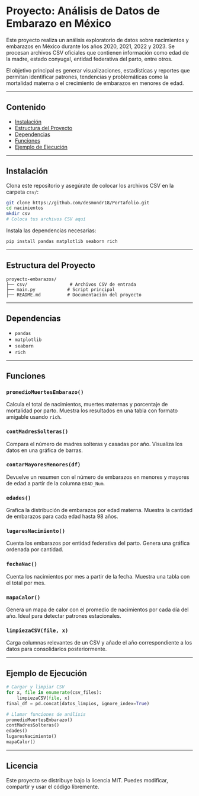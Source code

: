 # Proyecto: Análisis de Datos de Embarazo en México

Este proyecto realiza un análisis exploratorio de datos sobre nacimientos y embarazos en México durante los años 2020, 2021, 2022 y 2023. Se procesan archivos CSV oficiales que contienen información como edad de la madre, estado conyugal, entidad federativa del parto, entre otros.

El objetivo principal es generar visualizaciones, estadísticas y reportes que permitan identificar patrones, tendencias y problemáticas como la mortalidad materna o el crecimiento de embarazos en menores de edad.

---

## Contenido

- [Instalación](#instalación)
- [Estructura del Proyecto](#estructura-del-proyecto)
- [Dependencias](#dependencias)
- [Funciones](#funciones)
- [Ejemplo de Ejecución](#ejemplo-de-ejecución)

---

## Instalación

Clona este repositorio y asegúrate de colocar los archivos CSV en la carpeta `csv/`:

```bash
git clone https://github.com/desmondr18/Portafolio.git
cd nacimientos
mkdir csv
# Coloca tus archivos CSV aquí
```

Instala las dependencias necesarias:

```bash
pip install pandas matplotlib seaborn rich
```

---

## Estructura del Proyecto

```
proyecto-embarazos/
├── csv/                # Archivos CSV de entrada
├── main.py            # Script principal
├── README.md          # Documentación del proyecto
```

---

## Dependencias

- `pandas`
- `matplotlib`
- `seaborn`
- `rich`

---

## Funciones

### `promedioMuertesEmbarazo()`

Calcula el total de nacimientos, muertes maternas y porcentaje de mortalidad por parto. Muestra los resultados en una tabla con formato amigable usando `rich`.

### `contMadresSolteras()`

Compara el número de madres solteras y casadas por año. Visualiza los datos en una gráfica de barras.

### `contarMayoresMenores(df)`

Devuelve un resumen con el número de embarazos en menores y mayores de edad a partir de la columna `EDAD_Num`.

### `edades()`

Grafica la distribución de embarazos por edad materna. Muestra la cantidad de embarazos para cada edad hasta 98 años.

### `lugaresNacimiento()`

Cuenta los embarazos por entidad federativa del parto. Genera una gráfica ordenada por cantidad.

### `fechaNac()`

Cuenta los nacimientos por mes a partir de la fecha. Muestra una tabla con el total por mes.

### `mapaCalor()`

Genera un mapa de calor con el promedio de nacimientos por cada día del año. Ideal para detectar patrones estacionales.

### `limpiezaCSV(file, x)`

Carga columnas relevantes de un CSV y añade el año correspondiente a los datos para consolidarlos posteriormente.

---

## Ejemplo de Ejecución

```python
# Cargar y limpiar CSV
for x, file in enumerate(csv_files):
    limpiezaCSV(file, x)
final_df = pd.concat(datos_limpios, ignore_index=True)

# Llamar funciones de análisis
promedioMuertesEmbarazo()
contMadresSolteras()
edades()
lugaresNacimiento()
mapaCalor()
```

---

## Licencia

Este proyecto se distribuye bajo la licencia MIT. Puedes modificar, compartir y usar el código libremente.

